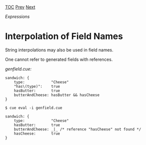 [TOC](Readme.md) [Prev](interpolation.md) [Next](listcomp.md)

_Expressions_

# Interpolation of Field Names

String interpolations may also be used in field names.

One cannot refer to generated fields with references.

<!-- CUE editor -->
_genfield.cue:_
```
sandwich: {
    type:            "Cheese"
    "has\(type)":    true
    hasButter:       true
    butterAndCheese: hasButter && hasCheese
}
```

<!-- result -->
`$ cue eval -i genfield.cue`
```
sandwich: {
    type:            "Cheese"
    hasButter:       true
    butterAndCheese: _|_ /* reference "hasCheese" not found */
    hasCheese:       true
}
```